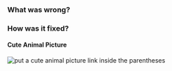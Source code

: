 ### What was wrong?



### How was it fixed?

[//]: # (For important changes, please add a new entry to the running release notes PR)
[//]: # (You can find the current one using: https://github.com/ethereum/py-evm/pulls?q=is%3Aopen+is%3Apr+label%3A%22Release+Notes%22 )

#### Cute Animal Picture

![put a cute animal picture link inside the parentheses]()
